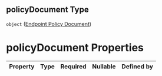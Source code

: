 ## policyDocument Type

`object` ([Endpoint Policy Document](btpsa-usecase-properties-services-items-allof-1-then-allof-87-then-allof-1-then-properties-parameters-properties-endpoint-policy-document.md))

# policyDocument Properties

| Property | Type | Required | Nullable | Defined by |
| :------- | :--- | :------- | :------- | :--------- |
